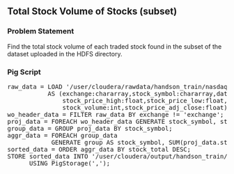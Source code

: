 ## Total Stock Volume of Stocks (subset)

### Problem Statement
Find the total stock volume of each traded stock found in the subset of the dataset uploaded in the HDFS directory. 

### Pig Script
<pre>
raw_data = LOAD '/user/cloudera/rawdata/handson_train/nasdaq_daily_prices' using PigStorage(',')
           AS (exchange:chararray,stock_symbol:chararray,date:chararray,stock_price_open:float,
               stock_price_high:float,stock_price_low:float,stock_price_close:float,
               stock_volume:int,stock_price_adj_close:float);
wo_header_data = FILTER raw_data BY exchange != 'exchange';
proj_data = FOREACH wo_header_data GENERATE stock_symbol, stock_volume;
group_data = GROUP proj_data BY stock_symbol;
aggr_data = FOREACH group_data 
            GENERATE group AS stock_symbol, SUM(proj_data.stock_volume) AS stock_total;
sorted_data = ORDER aggr_data BY stock_total DESC;
STORE sorted_data INTO '/user/cloudera/output/handson_train/nasdaq_daily_prices/tot_stock_volume'
      USING PigStorage(',');
</pre>
